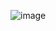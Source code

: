 ![image](https://github.com/H1ghjynx/NetworkExamples/assets/99495438/7051ae2c-16d5-437e-9283-d77e385a614d)

